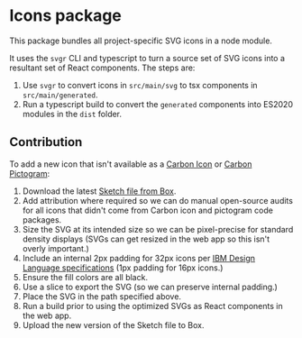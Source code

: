 # Icons package

This package bundles all project-specific SVG icons in a node module.

It uses the `svgr` CLI and typescript to turn a source set of SVG icons into a resultant set of
React components. The steps are:

1. Use `svgr` to convert icons in `src/main/svg` to tsx components in `src/main/generated`.
1. Run a typescript build to convert the `generated` components into ES2020 modules in the `dist`
   folder.

## Contribution

To add a new icon that isn't available as a
[Carbon Icon](https://carbondesignsystem.com/guidelines/icons/library/) or
[Carbon Pictogram](https://carbondesignsystem.com/guidelines/pictograms/library/):

1. Download the latest [Sketch file from Box](https://ibm.ent.box.com/folder/158366227035).
1. Add attribution where required so we can do manual open-source audits for all icons that didn't
   come from Carbon icon and pictogram code packages.
1. Size the SVG at its intended size so we can be pixel-precise for standard density displays (SVGs
   can get resized in the web app so this isn't overly important.)
1. Include an internal 2px padding for 32px icons per
   [IBM Design Language specifications](https://www.ibm.com/design/language/iconography/ui-icons/design/#padding)
   (1px padding for 16px icons.)
1. Ensure the fill colors are all black.
1. Use a slice to export the SVG (so we can preserve internal padding.)
1. Place the SVG in the path specified above.
1. Run a build prior to using the optimized SVGs as React components in the web app.
1. Upload the new version of the Sketch file to Box.
